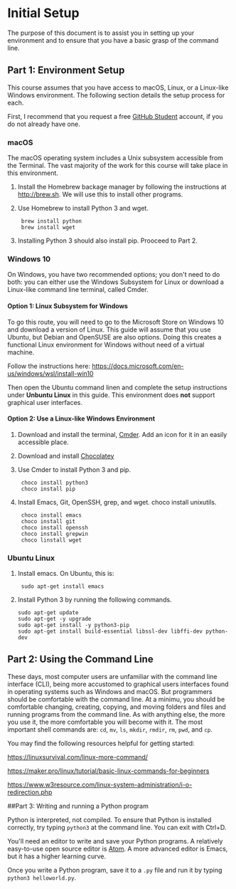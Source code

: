 
# Initial Setup

The purpose of this document is to assist you in setting up your environment and to ensure that you have a basic grasp of the command line.


## Part 1: Environment Setup

This course assumes that you have access to macOS, Linux, or a Linux-like Windows environment.  The following section details the setup process for each.

First, I recommend that you request a free [GitHub Student](https://education.github.com/pack) account, if you do not already have one.

### macOS

The macOS operating system includes a Unix subsystem accessible from the Terminal.  The vast majority of the work for this course will take place in this environment.

1. Install the Homebrew backage manager by following the instructions at http://brew.sh.  We will use this to install other programs.
2. Use Homebrew to install Python 3 and wget.

        brew install python
        brew install wget

3. Installing Python 3 should also install pip.  Prooceed to Part 2.

### Windows 10

On Windows, you have two recommended options; you don't need to do both: you can either use the Windows Subsystem for Linux or download a Linux-like command line terminal, called Cmder.

#### Option 1: Linux Subsystem for Windows

To go this route, you will need to go to the Microsoft Store on Windows 10 and download a version of Linux.  This guide will assume that you use Ubuntu, but Debian and OpenSUSE are also options.  Doing this creates a functional Linux environment for Windows without need of a virtual machine.

Follow the instructions here: https://docs.microsoft.com/en-us/windows/wsl/install-win10

Then open the Ubuntu command linen and complete the setup instructions under **Unbuntu Linux** in this guide.  This environment does **not** support graphical user interfaces.

#### Option 2: Use a Linux-like Windows Environment

1. Download and install the terminal, [Cmder](http://cmder.net).  Add an icon for it in an easily accessible place.
2. Download and install [Chocolatey](https://chocolatey.org)
3. Use Cmder to install Python 3 and pip.

        choco install python3
        choco install pip

4. Install Emacs, Git, OpenSSH, grep, and wget.
    choco install unixutils.

        choco install emacs
        choco install git
        choco install openssh
        choco install grepwin
        choco linstall wget
     


### Ubuntu Linux

1. Install emacs.  On Ubuntu, this is:

        sudo apt-get install emacs

2. Install Python 3 by running the following commands.

     ````shell
     sudo apt-get update
     sudo apt-get -y upgrade
     sudo apt-get install -y python3-pip
     sudo apt-get install build-essential libssl-dev libffi-dev python-dev
     ````

## Part 2: Using the Command Line

These days, most computer users are unfamiliar with the command line interface (CLI), being more accustomed to graphical users interfaces found in operating systems such as Windows and macOS.  But programmers should be comfortable with the command line.  At a minimu, you should be comfortable changing, creating, copying, and moving folders and files and running programs from the command line.  As with anything else, the more you use it, the more comfortable you will become with it.  The most important shell commands are: `cd`, `mv`, `ls`, `mkdir`, `rmdir`, `rm`, `pwd`, and `cp`.

You may find the following resources helpful for getting started:

https://linuxsurvival.com/linux-more-command/

https://maker.pro/linux/tutorial/basic-linux-commands-for-beginners

https://www.w3resource.com/linux-system-administration/i-o-redirection.php

##Part 3: Writing and running a Python program

Python is interpreted, not compiled.  To ensure that Python is installed correctly, try typing `python3` at the command line.  You can exit with Ctrl+D.

You'll need an editor to write and save your Python programs.  A relatively easy-to-use open source editor is [Atom](http://atom.io). A more advanced editor is Emacs, but it has a higher learning curve.

Once you write a Python program, save it to a `.py` file and run it by typing `python3 helloworld.py`.
